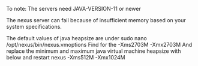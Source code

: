 To note:
The servers need JAVA-VERSION-11 or newer

The nexus server can fail because of insufficient memory based on your system specifications. 

The default values of java heapsize are under sudo nano /opt/nexus/bin/nexus.vmoptions
Find for the 
-Xms2703M
-Xmx2703M
And replace the minimum and maximum java virtual machine heapsize with below and restart nexus
-Xms512M
-Xmx1024M
